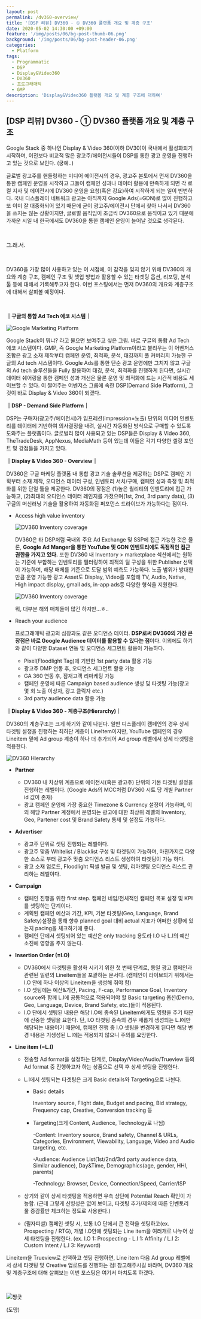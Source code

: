 ```yaml
---
layout: post
permalink: /dv360-overview/
title: '[DSP 리뷰] DV360 - ① DV360 플랫폼 개요 및 계층 구조'
date: 2020-05-02 14:30:00 +09:00
feature: '/img/posts/06/bg-post-thumb-06.png'
background: '/img/posts/06/bg-post-header-06.png'
categories:
  - Platform
tags:
  - Programmatic
  - DSP
  - Display&Video360
  - DV360
  - 프로그래매틱
  - GMP
description: 'Display&Video360 플랫폼 개요 및 계층 구조에 대하여'
---
```




## [DSP 리뷰] DV360 - ① DV360 플랫폼 개요 및 계층 구조



Google Stack 중 하나인 Display & Video 360(이하 DV30)이 국내에서 활성화되기 시작하며, 이전보다 비교적 많은 광고주/에이전시들이 DSP를 통한 광고 운영을 진행하고 있는 것으로 보인다. (궁예..)

글로벌 광고주를 핸들링하는 미디어 에이전시의 경우, 광고주 본토에서 먼저 DV360을 통한 캠페인 운영을 시작하고 그들이 캠페인 성과나 데이터 활용에 만족하게 되면 각 로컬 지사 및 에이전시에 DV360 운영을 요청(혹은 강요)하여 시작하게 되는 일이 빈번하다. 국내 디스플레이 네트워크 광고는 아직까지 Google Ads(=GDN)로 많이 진행하고 또 이미 잘 대중화되어 있기 때문에 굳이 광고주/에이전시 단에서 찾아 나서서 DV360을 쓰지는 않는 상황이지만, 글로벌 움직임이 조금씩 DV360으로 움직이고 있기 때문에 가까운 시일 내 한국에서도 DV360을 통한 캠페인 운영이 늘어날 것으로 생각된다.

<br>

그.래.서.

<br>

DV360을 가장 많이 사용하고 있는 이 시점에, 이 감각을 잊지 않기 위해 DV360의 개요와 계층 구조, 캠페인 구조 및 셋업 방법과 활용할 수 있는 타겟팅 옵션, 리포팅, 분석툴 등에 대해서 기록해두고자 한다. 이번 포스팅에서는 먼저 DV360의 개요와 계층구조에 대해서 살펴볼 예정이다.

<br>

**｜구글의 통합 Ad Tech 에코 시스템｜**

![Google Marketing Platform](/img/posts/06/GMP.JPG)

Google Stack이 뭐냐? 라고 물으면 보여주고 싶은 그림. 바로 구글의 통합 Ad Tech 에코 시스템이다. GMP, 즉 Google Marketing Platform이라고 불리우는 이 어벤저스 조합은 광고 소재 제작부터 캠페인 운영, 최적화, 분석, 태깅까지 풀 커버리지 가능한 구글의 Ad tech 시스템이다. Google Ads를 통한 단순 광고 운영에만 그치지 않고 구글의 Ad tech 솔루션들을 Fully 활용하여 태깅, 분석, 최적화를 진행하게 된다면, 실시간 데이터 쉐어링을 통한 캠페인 성과 개선은 물론 운영 및 최적화에 드는 시간적 비용도 세이브할 수 있다. 이 쩔어주는 어벤저스 그룹에 속한 DSP(Demand Side Platform), 그것이 바로 Display & Video 360이 되겠다.



**｜DSP - Demand Side Platform｜**

DSP는 구매자(광고주/에이전시)가 임프레션(impression=노출) 단위의 미디어 인벤토리를 데이터에 기반하여 의사결정을 내려, 실시간 자동화된 방식으로 구매할 수 있도록 도와주는 플랫폼이다. 글로벌리 많이 사용되고 있는 DSP들은 Display & Video 360, TheTradeDesk, AppNexus, MediaMath 등이 있는데 이들은 각기 다양한 셀링 포인트 및 강점들을 가지고 있다.



**｜Display & Video 360 - Overview｜**

DV360은 구글 마케팅 플랫폼 내 통합 광고 기술 솔루션을 제공하는 DSP로 캠페인 기획부터 소재 제작, 오디언스 데이터 구성, 인벤토리 서치/구매, 캠페인 성과 측정 및 최적화를 위한 단일 툴을 제공한다. DV360의 장점은 (1)높은 퀄리티의 인벤토리에 접근 가능하고, (2)최대의 오디언스 데이터 레인지를 가졌으며(1st, 2nd, 3rd party data), (3)구글의 머신러닝 기술을 활용하여 자동화된 퍼포먼스 드라이브가 가능하다는 점이다.

- Access high value inventory

  ![DV360 Inventory coverage](/img/posts/06/inventory.JPG)

  DV360은 타 DSP처럼 국내외 주요 Ad Exchange 및 SSP에 접근 가능한 것은 물론, **Google Ad Manger을 통한 YouTube 및 GDN 인벤토리에도 독점적인 접근 권한을 가지고 있다.** 또한 DV360 내 Inventory > marketplace 섹션에서는 원하는 기준에 부합하는 인벤토리를 필터링하여 최적의 딜 구성을 위한 Publisher 선택이 가능하며, 해당 매체를 기준으로 도달 범위 예측도 가능하다. 노출 범위가 방대한 만큼 운영 가능한 광고 Asset도 Display, Video를 포함해 TV, Audio, Native, High impact display, gmail ads, in-app ads등 다양한 형식을 지원한다.

  ![DV360 Inventory coverage](/img/posts/06/marketplace.JPG)

  뭐, 대부분 해외 매체들이 많긴 하지만...ㅎ..

- Reach your audience

  프로그래매틱 광고의 심장과도 같은 오디언스 데이터. **DSP로써 DV360의 가장 큰 장점은 바로 Google Audience 데이터를 활용할 수 있다는 점**이다. 이외에도 하기와 같이 다양한 Dataset 연동 및 오디언스 세그먼트 활용이 가능하다.

  - Pixel(Floodlight Tag)에 기반한 1st party data 활용 가능
  - 광고주 DMP 연동 후, 오디언스 세그먼트 활용 가능
  - GA 360 연동 후, 잠재고객 리마케팅 가능
  - 캠페인 운영에 따른 Campaign based audience 생성 및 타겟팅 가능(광고 몇 회 노출 이상자, 광고 클릭자 etc.)
  - 3rd party audience data 활용 가능



**｜Display & Video 360 - 계층구조(Hierarchy)｜**

DV360의 계층구조는 크게 하기와 같이 나뉜다. 일반 디스플레이 캠페인의 경우 상세 타겟팅 설정을 진행하는 최하단 계층이 LineItem이지만, YouTube 캠페인의 경우 Lineitem 밑에 Ad group 계층이 하나 더 추가되어 Ad group 레벨에서 상세 타겟팅을 적용한다.

![DV360 Hierarchy](/img/posts/06/hierarchy.JPG)

- **Partner**

  - DV360 내 차상위 계층으로 에이전시(혹은 광고주) 단위의 기본 타겟팅 설정을 진행하는 레벨이다. (Google Ads의 MCC처럼 DV360 시트 당 개별 Partner id 값이 존재)
  - 광고 캠페인 운영에 가장 중요한 Timezone & Currency 설정이 가능하며, 이 외 해당 Partner 계정에서 운영되는 광고에 대한 최상위 레벨의 Inventory, Geo, Partener cost 및 Brand Safety 통제 및 설정도 가능하다.

- **Advertiser**

  - 광고주 단위로 셋팅 진행되는 레벨이다.
  - 광고주 맞춤 Whitelist / Blacklist 구성 및 타겟팅이 가능하며, 마찬가지로 다양한 소스로 부터 광고주 맞춤 오디언스 리스트 생성하여 타겟팅이 가능 하다.
  - 광고 소재 업로드, Floodlight 픽셀 발급 및 셋팅, 리마켓팅 오디언스 리스트 관리하는 레벨이다.

- **Campaign**

  - 캠페인 진행을 위한 first step. 캠페인 네임/전체적인 캠페인 목표 설정 및 KPI를 셋팅하는 단계이다.
  - 계획된 캠페인 예산과 기간, KPI, 기본 타겟팅(Geo, Language, Brand Safety)설정을 통해 향후 planned goal 대비 actual 지표가 어떠한 상황에 있는지 pacing을 체크하기에 좋다.
  - 캠페인 단에서 셋팅되어 있는 예산은 only tracking 용도라 I.O 나 L.I의 예산 소진에 영향을 주지 않는다.

- **Insertion Order (=I.O)**

  - DV360에서 타겟팅을 활성화 시키기 위한 첫 번째 단계로, 동일 광고 캠페인과 관련된 일련의 Lineitem들을 포괄하는 문서다. (캠페인이 라이브되기 위해서는 I.O 안에 하나 이상의 Lineitem을 생성해 줘야 함)
  - I.O 셋팅에는 예산&기간, Pacing, F-cap, Performance Goal, Inventory source와 함께 L.I에 공통적으로 적용되어야 할 Basic targeting 옵션(Demo, Geo, Language, Device, Brand Safety, etc.)들이 적용된다.
  - I.O 단에서 셋팅된 내용은 해당 I.O에 종속된 Lineitem에게도 영향을 주기 때문에 신중한 셋팅을 요한다. 단, I.O 타겟팅 종속의 경우 새롭게 생성되는 L.I에만 해당되는 내용이기 때문에, 캠페인 진행 중 I.O 셋팅을 변경하게 된다면 해당 변경 내용은 기생성된 L.I에는 적용되지 않으니 주의를 요망한다.

- **Line item (=L.I)**

  - 전송할 Ad format을 설정하는 단계로, Display/Video/Audio/Trueview 등의 Ad format 중 진행하고자 하는 상품으로 선택 후 상세 셋팅을 진행한다.

  - L.I에서 셋팅되는 타겟팅은 크게 Basic details와 Targeting으로 나뉜다.

    - Basic details

      Inventory source, Flight date, Budget and pacing, Bid strategy, Frequency cap, Creative, Conversion tracking 등

    - Targeting(크게 Content, Audience, Technology로 나뉨)

      -Content: Inventory source, Brand safety, Channel & URLs, Categories, Environment, Viewability, Language, Video and Audio targeting, etc.

      -Audience: Audience List(1st/2nd/3rd party audience data, Similar audience), Day&Time, Demographics(age, gender, HHI, parents)

      -Technology: Browser, Device, Connection/Speed, Carrier/ISP

  - 상기와 같이 상세 타겟팅을 적용하면 우측 상단에 Potential Reach 확인이 가능함. (근데 그렇게 신빙성은 없어 보이고, 타겟팅 추가/제외에 따른 인벤토리 풀 증감률만 체크하는 정도로 사용한다.)

  - (필자피셜) 캠페인 셋팅 시, 보통 I.O 단에서 큰 전략을 셋팅하고(ex. Prospecting / RTG), 개별 I.O안에 셋팅되는 Line item을 여러개로 나누어 상세 타겟팅을 진행한다. (ex. I.O 1: Prospecting - L.I 1: Affinity / L.I 2: Custom Intent / L.I 3: Keyword)



Lineitem을 Trueview로 선택하고 셋팅 진행하면, Line item 다음 Ad group 레벨에서 상세 타겟팅 및 Creative 업로드를 진행하는 점! 참고해주시길 바라며, DV360 개요 및 계층구조에 대해 살펴보는 이번 포스팅은 여기서 마치도록 하겠다.

<br>

![찡긋](/img/posts/06/kk.jpg)

(도망)
